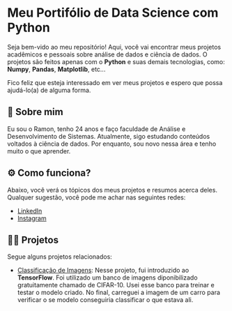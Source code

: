 
# Meu Portifólio de Data Science com Python

Seja bem-vido ao meu repositório! Aqui, você vai encontrar meus projetos acadêmicos e pessoais sobre análise de dados e ciência de dados. O projetos são feitos apenas com o **Python**  e suas demais tecnologias, como: **Numpy**, **Pandas**, **Matplotlib**, etc... 

Fico feliz que esteja interessado em ver meus projetos e espero que possa ajudá-lo(a) de alguma forma.


## 🚀 Sobre mim
Eu sou o Ramon, tenho 24 anos e faço faculdade de Análise e Desenvolvimento de Sistemas. Atualmente, sigo estudando conteúdos voltados à ciência de dados. Por enquanto, sou novo nessa área e tenho muito o que aprender.


## :gear: Como funciona?

Abaixo, você verá os tópicos dos meus projetos e resumos acerca deles. Qualquer sugestão, você pode me achar nas seguintes redes:

 - [LinkedIn](https://www.linkedin.com/in/ramon-nery/)
 - [Instagram](https://www.instagram.com/ramonnery.jpeg/)
 

## 👨‍💻 Projetos

Segue alguns projetos relacionados:

- [Classificação de Imagens](https://github.com/ramonnery/portifolio-datascience/tree/main/Classifica%C3%A7%C3%A3o%20de%20Imagens): Nesse projeto, fui introduzido ao **TensorFlow**. Foi utilizado um banco de imagens diponibilizado gratuitamente chamado de CIFAR-10. Usei esse banco para treinar e testar o modelo criado. No final, carreguei a imagem de um carro para verificar o se modelo conseguiria classificar o que estava ali.

